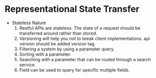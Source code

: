 # Representational State Transfer

- Stateless Nature
    1. Restful APIs are stateless. The state of a request should be transferred around rather than stored.
    2. Versioning will help you not to break client implementations. api version should be added version tag.
    3. Filtering a system by using a parameter query.
    4. Sorting with a parameter.
    5. Searching with a parameter that can be routed through a search service
    6. Field can be used to query for specific multiple fields.
    